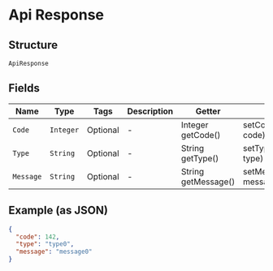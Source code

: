 
# Api Response

## Structure

`ApiResponse`

## Fields

| Name | Type | Tags | Description | Getter | Setter |
|  --- | --- | --- | --- | --- | --- |
| `Code` | `Integer` | Optional | - | Integer getCode() | setCode(Integer code) |
| `Type` | `String` | Optional | - | String getType() | setType(String type) |
| `Message` | `String` | Optional | - | String getMessage() | setMessage(String message) |

## Example (as JSON)

```json
{
  "code": 142,
  "type": "type0",
  "message": "message0"
}
```

